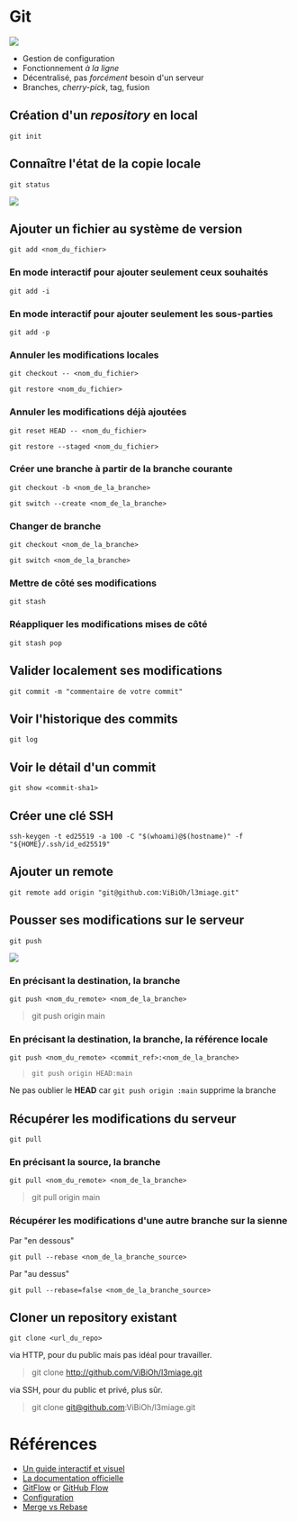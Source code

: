 # Git

![](img/git_logo.png)


* Gestion de configuration
* Fonctionnement *à la ligne*
* Décentralisé, pas *forcément* besoin d'un serveur
* Branches, *cherry-pick*, tag, fusion


## Création d'un *repository* en local

`git init`


## Connaître l'état de la copie locale

`git status`


![](img/git_lifecycle.png)


## Ajouter un fichier au système de version

`git add <nom_du_fichier>`


### En mode interactif pour ajouter seulement ceux souhaités

`git add -i`


### En mode interactif pour ajouter seulement les sous-parties

`git add -p`


### Annuler les modifications locales

`git checkout -- <nom_du_fichier>`

`git restore <nom_du_fichier>`


### Annuler les modifications déjà ajoutées

`git reset HEAD -- <nom_du_fichier>`

`git restore --staged <nom_du_fichier>`


### Créer une branche à partir de la branche courante

`git checkout -b <nom_de_la_branche>`

`git switch --create <nom_de_la_branche>`


### Changer de branche

`git checkout <nom_de_la_branche>`

`git switch <nom_de_la_branche>`


### Mettre de côté ses modifications

`git stash`


### Réappliquer les modifications mises de côté

`git stash pop`


## Valider localement ses modifications

`git commit -m "commentaire de votre commit"`


## Voir l'historique des commits

`git log`


## Voir le détail d'un commit

`git show <commit-sha1>`


## Créer une clé SSH

`ssh-keygen -t ed25519 -a 100 -C "$(whoami)@$(hostname)" -f "${HOME}/.ssh/id_ed25519"`


## Ajouter un remote

`git remote add origin "git@github.com:ViBiOh/l3miage.git"`


## Pousser ses modifications sur le serveur

`git push`


![](img/git_remote.png)


### En précisant la destination, la branche

`git push <nom_du_remote> <nom_de_la_branche>`

> git push origin main


### En précisant la destination, la branche, la référence locale

`git push <nom_du_remote> <commit_ref>:<nom_de_la_branche>`

> `git push origin HEAD:main`

Ne pas oublier le **HEAD** car `git push origin :main` supprime la branche


## Récupérer les modifications du serveur

`git pull`


### En précisant la source, la branche

`git pull <nom_du_remote> <nom_de_la_branche>`

> git pull origin main


### Récupérer les modifications d'une autre branche sur la sienne

Par "en dessous"

`git pull --rebase <nom_de_la_branche_source>`

Par "au dessus"

`git pull --rebase=false <nom_de_la_branche_source>`


## Cloner un repository existant

`git clone <url_du_repo>`


via HTTP, pour du public mais pas idéal pour travailler.

> git clone
> http://github.com/ViBiOh/l3miage.git


via SSH, pour du public et privé, plus sûr.

> git clone
> git@github.com:ViBiOh/l3miage.git


# Références

* [Un guide interactif et visuel](http://git-school.github.io/visualizing-git/#free)
* [La documentation officielle](http://git-scm.com/book/fr/v1)
* [GitFlow](http://nvie.com/posts/a-successful-git-branching-model/) or [GitHub Flow](https://docs.github.com/en/get-started/quickstart/github-flow)
* [Configuration](https://delicious-insights.com/fr/articles/configuration-git/)
* [Merge vs Rebase](https://medium.com/@porteneuve/getting-solid-at-git-rebase-vs-merge-4fa1a48c53aa)
